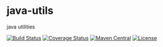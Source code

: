 # java-utils
java utilities

[![Build Status](https://travis-ci.org/bingoohuang/x-notify.svg?branch=master)](https://travis-ci.org/bingoohuang/java-utils)
[![Coverage Status](https://coveralls.io/repos/github/bingoohuang/java-utils/badge.svg?branch=master)](https://coveralls.io/github/bingoohuang/java-utils?branch=master)
[![Maven Central](https://maven-badges.herokuapp.com/maven-central/com.github.bingoohuang/java-utils/badge.svg?style=flat-square)](https://maven-badges.herokuapp.com/maven-central/com.github.bingoohuang/java-utils/)
[![License](http://img.shields.io/:license-apache-brightgreen.svg)](http://www.apache.org/licenses/LICENSE-2.0.html)


